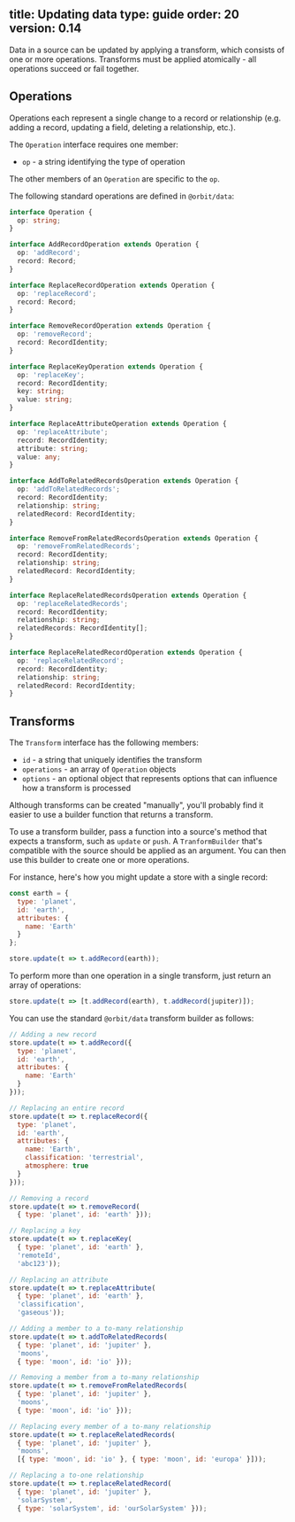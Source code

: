 title: Updating data
type: guide
order: 20
version: 0.14
---

Data in a source can be updated by applying a transform, which consists of one
or more operations. Transforms must be applied atomically - all operations
succeed or fail together.

## Operations

Operations each represent a single change to a record or relationship (e.g.
adding a record, updating a field, deleting a relationship, etc.).

The `Operation` interface requires one member:

* `op` - a string identifying the type of operation

The other members of an `Operation` are specific to the `op`.

The following standard operations are defined in `@orbit/data`:

```typescript
interface Operation {
  op: string;
}

interface AddRecordOperation extends Operation {
  op: 'addRecord';
  record: Record;
}

interface ReplaceRecordOperation extends Operation {
  op: 'replaceRecord';
  record: Record;
}

interface RemoveRecordOperation extends Operation {
  op: 'removeRecord';
  record: RecordIdentity;
}

interface ReplaceKeyOperation extends Operation {
  op: 'replaceKey';
  record: RecordIdentity;
  key: string;
  value: string;
}

interface ReplaceAttributeOperation extends Operation {
  op: 'replaceAttribute';
  record: RecordIdentity;
  attribute: string;
  value: any;
}

interface AddToRelatedRecordsOperation extends Operation {
  op: 'addToRelatedRecords';
  record: RecordIdentity;
  relationship: string;
  relatedRecord: RecordIdentity;
}

interface RemoveFromRelatedRecordsOperation extends Operation {
  op: 'removeFromRelatedRecords';
  record: RecordIdentity;
  relationship: string;
  relatedRecord: RecordIdentity;
}

interface ReplaceRelatedRecordsOperation extends Operation {
  op: 'replaceRelatedRecords';
  record: RecordIdentity;
  relationship: string;
  relatedRecords: RecordIdentity[];
}

interface ReplaceRelatedRecordOperation extends Operation {
  op: 'replaceRelatedRecord';
  record: RecordIdentity;
  relationship: string;
  relatedRecord: RecordIdentity;
}
```

## Transforms

The `Transform` interface has the following members:

* `id` - a string that uniquely identifies the transform
* `operations` - an array of `Operation` objects
* `options` - an optional object that represents options that can influence how
  a transform is processed

Although transforms can be created "manually", you'll probably find it easier
to use a builder function that returns a transform.

To use a transform builder, pass a function into a source's method that expects
a transform, such as `update` or `push`. A `TranformBuilder` that's compatible
with the source should be applied as an argument. You can then use this builder
to create one or more operations.

For instance, here's how you might update a store with a single record:

```javascript
const earth = {
  type: 'planet',
  id: 'earth',
  attributes: {
    name: 'Earth'
  }
};

store.update(t => t.addRecord(earth));
```

To perform more than one operation in a single transform, just return an array
of operations:

```javascript
store.update(t => [t.addRecord(earth), t.addRecord(jupiter)]);
```

You can use the standard `@orbit/data` transform builder as follows:

```javascript
// Adding a new record
store.update(t => t.addRecord({
  type: 'planet',
  id: 'earth',
  attributes: {
    name: 'Earth'
  }
}));

// Replacing an entire record
store.update(t => t.replaceRecord({
  type: 'planet',
  id: 'earth',
  attributes: {
    name: 'Earth',
    classification: 'terrestrial',
    atmosphere: true
  }
}));

// Removing a record
store.update(t => t.removeRecord(
  { type: 'planet', id: 'earth' }));

// Replacing a key
store.update(t => t.replaceKey(
  { type: 'planet', id: 'earth' },
  'remoteId',
  'abc123'));

// Replacing an attribute
store.update(t => t.replaceAttribute(
  { type: 'planet', id: 'earth' },
  'classification',
  'gaseous'));

// Adding a member to a to-many relationship
store.update(t => t.addToRelatedRecords(
  { type: 'planet', id: 'jupiter' },
  'moons',
  { type: 'moon', id: 'io' }));

// Removing a member from a to-many relationship
store.update(t => t.removeFromRelatedRecords(
  { type: 'planet', id: 'jupiter' },
  'moons',
  { type: 'moon', id: 'io' }));

// Replacing every member of a to-many relationship
store.update(t => t.replaceRelatedRecords(
  { type: 'planet', id: 'jupiter' },
  'moons',
  [{ type: 'moon', id: 'io' }, { type: 'moon', id: 'europa' }]));

// Replacing a to-one relationship
store.update(t => t.replaceRelatedRecord(
  { type: 'planet', id: 'jupiter' },
  'solarSystem',
  { type: 'solarSystem', id: 'ourSolarSystem' }));
```
